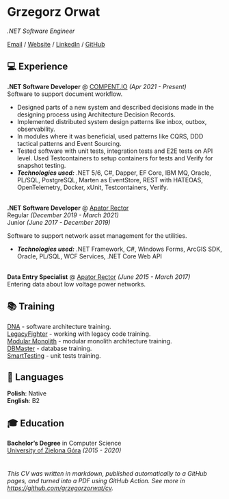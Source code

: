 # Grzegorz Orwat
_.NET Software Engineer_

[Email](mailto:grzegorzorwat@protonmail.com) / [Website](https://grzegorzorwat.github.io/) / [LinkedIn](https://www.linkedin.com/in/grzegorzorwat/) / [GitHub](https://github.com/grzegorzorwat/)

## 💻 Experience

**.NET Software Developer** @ [COMPENT.IO](http://compent.io/) _(Apr 2021 - Present)_ <br>
Software to support document workflow.
  - Designed parts of a new system and described decisions made in the designing process using Architecture Decision Records.
  - Implemented distributed system design patterns like inbox, outbox, observability.
  - In modules where it was beneficial, used patterns like CQRS, DDD tactical patterns and Event Sourcing.
  - Tested software with unit tests, integration tests and E2E tests on API level. Used Testcontainers to setup containers for tests and Verify for snapshot testing.
  - **_Technologies used:_** .NET 5/6, C#, Dapper, EF Core, IBM MQ, Oracle, PL/SQL, PostgreSQL, Marten as EventStore, REST with HATEOAS, OpenTelemetry, Docker, xUnit, Testcontainers, Verify.
<br><br>

**.NET Software Developer** @ [Apator Rector](https://www.apator.com.pl/en/apator-group/apator-group-companies/apator-rector-sp-z-o-o) <br>
Regular _(December 2019 - March 2021)_ <br> 
Junior _(June 2017 - December 2019)_ <br>

Software to support network asset management for the utilities.<br>
  - **_Technologies used:_** .NET Framework, C#, Windows Forms, ArcGIS SDK, Oracle,
PL/SQL, WCF Services, .NET Core Web API
<br><br>

**Data Entry Specialist** @ [Apator Rector](https://www.apator.com.pl/en/apator-group/apator-group-companies/apator-rector-sp-z-o-o) _(June 2015 - March 2017)_ <br>
Entering data about low voltage power networks.

## 📚 Training

[DNA](https://droganowoczesnegoarchitekta.pl/company) - software architecture training.<br>
[LegacyFighter](https://legacyfighter.pl/company) - working with legacy code training.<br>
[Modular Monolith](https://devmentors.io/courses/modular-monolith) - modular monolith architecture training.<br> 
[DBMaster](https://dbmaster.pl/company) - database training.<br>
[SmartTesting](https://smarttesting.pl/company) - unit tests training.<br>

## 💬 Languages

**Polish**: Native <br>
**English**: B2

## 🎓 Education

**Bachelor’s Degree** in Computer Science<br>
[University of Zielona Góra](https://www.uz.zgora.pl/index.php?en) _(2015 - 2020)_
<br><br>

###### This CV was written in markdown, published automatically to a GitHub pages, and turned into a PDF using GitHub Action. See more in https://github.com/grzegorzorwat/cv.